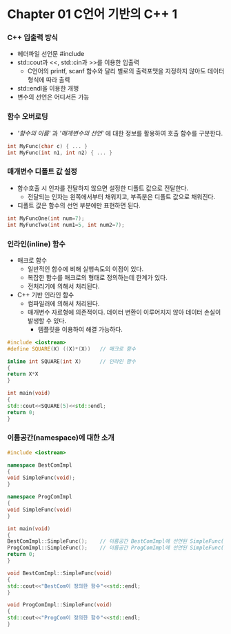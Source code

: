 # Chapter 01 C언어 기반의 C++ 1
### C++ 입출력 방식
  * 헤더파일 선언문 #include <iostream>
  * std::cout과 <<, std::cin과 >>를 이용한 입출력
    - C언어의 printf, scanf 함수와 달리 별로의 출력포맷을 지정하지 않아도 데이터 형식에 따라 출력
  * std::endl을 이용한 개행
  * 변수의 선언은 어디서든 가능
  
### 함수 오버로딩
  *  _'함수의 이름'_ 과 _'매개변수의 선언'_ 에 대한 정보를 활용하여 호출 함수를 구분한다.
  ```C++
  int MyFunc(char c) { ... }
  int MyFunc(int n1, int n2) { ... }
  ```
  
### 매개변수 디폴트 값 설정
  * 함수호출 시 인자를 전달하지 않으면 설정한 디폴트 값으로 전달한다.
    - 전달되는 인자는 왼쪽에서부터 채워지고, 부족분은 디폴트 값으로 채워진다.
  * 디폴트 값은 함수의 선언 부분에만 표현하면 된다.
  ```C++
  int MyFuncOne(int num=7);
  int MyFuncTwo(int num1=5, int num2=7);
  ```
  
### 인라인(inline) 함수
  * 매크로 함수
    - 일반적인 함수에 비해 실행속도의 이점이 있다.
    - 복잡한 함수를 매크로의 형태로 정의하는데 한계가 있다.
    - 전처리기에 의해서 처리된다.
  * C++ 기반 인라인 함수
    - 컴파일러에 의해서 처리된다.
    - 매개변수 자료형에 의존적이다. 데이터 변환이 이루어지지 않아 데이터 손실이 발생할 수 있다.
      + 템플릿을 이용하여 해결 가능하다.
  ```C++
  #include <iostream>
  #define SQUARE(X) ((X)*(X))   // 매크로 함수
  
  inline int SQUARE(int X)      // 인라인 함수
  {
  return X*X
  }
  
  int main(void)
  {
  std::cout<<SQUARE(5)<<std::endl;
  return 0;
  }
  ```
  
  ### 이름공간(namespace)에 대한 소개
  ```C++
  #include <iostream>
  
  namespace BestComImpl
  {
  void SimpleFunc(void);
  }
  
  namespace ProgComImpl
  {
  void SimpleFunc(void)
  }
  
  int main(void)
  {
  BestComImpl::SimpleFunc();    // 이름공간 BestComImpl에 선언된 SimpleFunc() 호출 -> BestCom이 정의한 함수
  ProgComImpl::SimpleFunc();    // 이름공간 ProgComImpl에 선언된 SimpleFunc() 호출 -> ProgCom이 정의한 함수
  return 0;
  }
  
  void BestComImpl::SimpleFunc(void)
  {
  std::cout<<"BestCom이 정의한 함수"<<std::endl;
  }
  
  void ProgComImpl::SimpleFunc(void)
  {
  std::cout<<"ProgCom이 정의한 함수"<<std::endl;
  }
  ```
